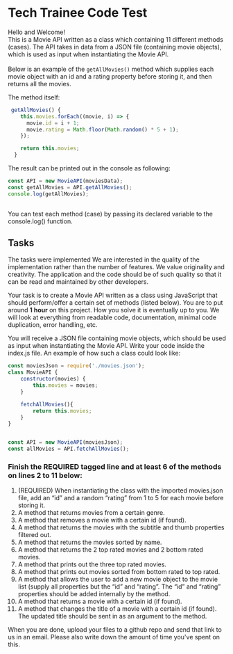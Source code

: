 # Tech Trainee Code Test
Hello and Welcome!  
This is a Movie API written as a class which containing 11 different methods (cases). The API takes in data from a JSON file (containing movie objects), which is used as input when instantiating the Movie API. <br/><br/> Below is an example of the ```getAllMovies()``` method which supplies each movie object with an id and a rating property before storing it, and then returns all the movies. 

The method itself: 
```javascript
 getAllMovies() {
    this.movies.forEach((movie, i) => {
      movie.id = i + 1;
      movie.rating = Math.floor(Math.random() * 5 + 1);
    });

    return this.movies;
  }
```
The result can be printed out in the console as following:
```javascript
const API = new MovieAPI(moviesData);
const getAllMovies = API.getAllMovies();
console.log(getAllMovies);
  
```
You can test each method (case) by passing its declared variable to the console.log() function. 

## Tasks
The tasks were implemented 
We are interested in the quality of the implementation rather than the number of features. We value originality and creativity. The application and the code should be of such quality so that it can be read and maintained by other developers.



Your task is to create a Movie API written as a class using JavaScript that should perform/offer a certain set of methods (listed below). You are to put around **1 hour** on this project. How you solve it is eventually up to you. We will look at everything from readable code, documentation, minimal code duplication, error handling, etc.


You will receive a JSON file containing movie objects, which should be used as input when instantiating the Movie API. Write your code inside the index.js file. An example of how such a class could look like:

```javascript
const moviesJson = require('./movies.json');
class MovieAPI {
	constructor(movies) {
		this.movies = movies;
	}

	fetchAllMovies(){
		return this.movies;
	}
}


const API = new MovieAPI(moviesJson);
const allMovies = API.fetchAllMovies();
```

### Finish the REQUIRED tagged line and at least 6 of the methods on lines 2 to 11 below:
1. (REQUIRED) When instantiating the class with the imported movies.json file, add an “id” and a random “rating” from 1 to 5 for each movie before storing it.
2. A method that returns movies from a certain genre.
3. A method that removes a movie with a certain id (if found).
4. A method that returns the movies with the subtitle and thumb properties filtered out.
5. A method that returns the movies sorted by name.
6. A method that returns the 2 top rated movies and 2 bottom rated movies.
7. A method that prints out the three top rated movies.
8. A method that prints out movies sorted from bottom rated to top rated.
9. A method that allows the user to add a new movie object to the movie list (supply all properties but the “id” and “rating”. The “id” and “rating” properties should be added internally by the method.
10. A method that returns a movie with a certain id (if found).
11. A method that changes the title of a movie with a certain id (if found). The updated title should be sent in as an argument to the method.

When you are done, upload your files to a github repo and send that link to us in an email. Please also write down the amount of time you've spent on this.
